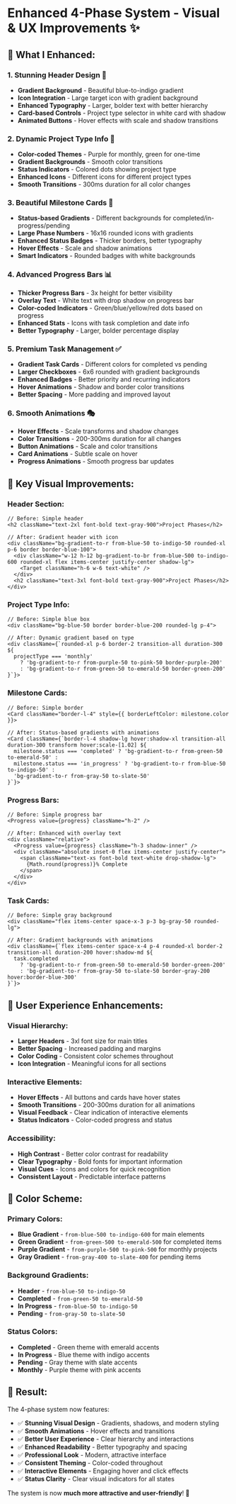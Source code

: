 # Enhanced 4-Phase System - Visual & UX Improvements ✨

## 🎨 **What I Enhanced:**

### **1. Stunning Header Design** 🎯
- **Gradient Background** - Beautiful blue-to-indigo gradient
- **Icon Integration** - Large target icon with gradient background
- **Enhanced Typography** - Larger, bolder text with better hierarchy
- **Card-based Controls** - Project type selector in white card with shadow
- **Animated Buttons** - Hover effects with scale and shadow transitions

### **2. Dynamic Project Type Info** 🔄
- **Color-coded Themes** - Purple for monthly, green for one-time
- **Gradient Backgrounds** - Smooth color transitions
- **Status Indicators** - Colored dots showing project type
- **Enhanced Icons** - Different icons for different project types
- **Smooth Transitions** - 300ms duration for all color changes

### **3. Beautiful Milestone Cards** 🎪
- **Status-based Gradients** - Different backgrounds for completed/in-progress/pending
- **Large Phase Numbers** - 16x16 rounded icons with gradients
- **Enhanced Status Badges** - Thicker borders, better typography
- **Hover Effects** - Scale and shadow animations
- **Smart Indicators** - Rounded badges with white backgrounds

### **4. Advanced Progress Bars** 📊
- **Thicker Progress Bars** - 3x height for better visibility
- **Overlay Text** - White text with drop shadow on progress bar
- **Color-coded Indicators** - Green/blue/yellow/red dots based on progress
- **Enhanced Stats** - Icons with task completion and date info
- **Better Typography** - Larger, bolder percentage display

### **5. Premium Task Management** ✅
- **Gradient Task Cards** - Different colors for completed vs pending
- **Larger Checkboxes** - 6x6 rounded with gradient backgrounds
- **Enhanced Badges** - Better priority and recurring indicators
- **Hover Animations** - Shadow and border color transitions
- **Better Spacing** - More padding and improved layout

### **6. Smooth Animations** 🎭
- **Hover Effects** - Scale transforms and shadow changes
- **Color Transitions** - 200-300ms duration for all changes
- **Button Animations** - Scale and color transitions
- **Card Animations** - Subtle scale on hover
- **Progress Animations** - Smooth progress bar updates

## 🚀 **Key Visual Improvements:**

### **Header Section:**
```tsx
// Before: Simple header
<h2 className="text-2xl font-bold text-gray-900">Project Phases</h2>

// After: Gradient header with icon
<div className="bg-gradient-to-r from-blue-50 to-indigo-50 rounded-xl p-6 border border-blue-100">
  <div className="w-12 h-12 bg-gradient-to-br from-blue-500 to-indigo-600 rounded-xl flex items-center justify-center shadow-lg">
    <Target className="h-6 w-6 text-white" />
  </div>
  <h2 className="text-3xl font-bold text-gray-900">Project Phases</h2>
</div>
```

### **Project Type Info:**
```tsx
// Before: Simple blue box
<div className="bg-blue-50 border border-blue-200 rounded-lg p-4">

// After: Dynamic gradient based on type
<div className={`rounded-xl p-6 border-2 transition-all duration-300 ${
  projectType === 'monthly' 
    ? 'bg-gradient-to-r from-purple-50 to-pink-50 border-purple-200' 
    : 'bg-gradient-to-r from-green-50 to-emerald-50 border-green-200'
}`}>
```

### **Milestone Cards:**
```tsx
// Before: Simple border
<Card className="border-l-4" style={{ borderLeftColor: milestone.color }}>

// After: Status-based gradients with animations
<Card className={`border-l-4 shadow-lg hover:shadow-xl transition-all duration-300 transform hover:scale-[1.02] ${
  milestone.status === 'completed' ? 'bg-gradient-to-r from-green-50 to-emerald-50' :
  milestone.status === 'in_progress' ? 'bg-gradient-to-r from-blue-50 to-indigo-50' :
  'bg-gradient-to-r from-gray-50 to-slate-50'
}`}>
```

### **Progress Bars:**
```tsx
// Before: Simple progress bar
<Progress value={progress} className="h-2" />

// After: Enhanced with overlay text
<div className="relative">
  <Progress value={progress} className="h-3 shadow-inner" />
  <div className="absolute inset-0 flex items-center justify-center">
    <span className="text-xs font-bold text-white drop-shadow-lg">
      {Math.round(progress)}% Complete
    </span>
  </div>
</div>
```

### **Task Cards:**
```tsx
// Before: Simple gray background
<div className="flex items-center space-x-3 p-3 bg-gray-50 rounded-lg">

// After: Gradient backgrounds with animations
<div className={`flex items-center space-x-4 p-4 rounded-xl border-2 transition-all duration-200 hover:shadow-md ${
  task.completed 
    ? 'bg-gradient-to-r from-green-50 to-emerald-50 border-green-200' 
    : 'bg-gradient-to-r from-gray-50 to-slate-50 border-gray-200 hover:border-blue-300'
}`}>
```

## 🎯 **User Experience Enhancements:**

### **Visual Hierarchy:**
- **Larger Headers** - 3xl font size for main titles
- **Better Spacing** - Increased padding and margins
- **Color Coding** - Consistent color schemes throughout
- **Icon Integration** - Meaningful icons for all sections

### **Interactive Elements:**
- **Hover Effects** - All buttons and cards have hover states
- **Smooth Transitions** - 200-300ms duration for all animations
- **Visual Feedback** - Clear indication of interactive elements
- **Status Indicators** - Color-coded progress and status

### **Accessibility:**
- **High Contrast** - Better color contrast for readability
- **Clear Typography** - Bold fonts for important information
- **Visual Cues** - Icons and colors for quick recognition
- **Consistent Layout** - Predictable interface patterns

## 🎨 **Color Scheme:**

### **Primary Colors:**
- **Blue Gradient** - `from-blue-500 to-indigo-600` for main elements
- **Green Gradient** - `from-green-500 to-emerald-500` for completed items
- **Purple Gradient** - `from-purple-500 to-pink-500` for monthly projects
- **Gray Gradient** - `from-gray-400 to-slate-400` for pending items

### **Background Gradients:**
- **Header** - `from-blue-50 to-indigo-50`
- **Completed** - `from-green-50 to-emerald-50`
- **In Progress** - `from-blue-50 to-indigo-50`
- **Pending** - `from-gray-50 to-slate-50`

### **Status Colors:**
- **Completed** - Green theme with emerald accents
- **In Progress** - Blue theme with indigo accents
- **Pending** - Gray theme with slate accents
- **Monthly** - Purple theme with pink accents

## 🚀 **Result:**

The 4-phase system now features:
- ✅ **Stunning Visual Design** - Gradients, shadows, and modern styling
- ✅ **Smooth Animations** - Hover effects and transitions
- ✅ **Better User Experience** - Clear hierarchy and interactions
- ✅ **Enhanced Readability** - Better typography and spacing
- ✅ **Professional Look** - Modern, attractive interface
- ✅ **Consistent Theming** - Color-coded throughout
- ✅ **Interactive Elements** - Engaging hover and click effects
- ✅ **Status Clarity** - Clear visual indicators for all states

The system is now **much more attractive and user-friendly**! 🎉
